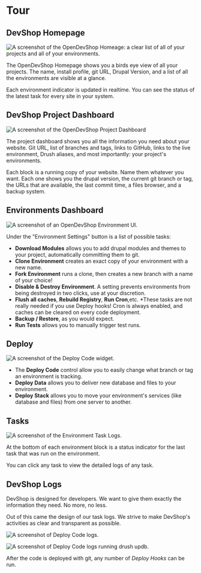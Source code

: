 # Tour

## DevShop Homepage

![A screenshot of the OpenDevShop Homeage: a clear list of all of your projects and all of your environments.](https://raw.githubusercontent.com/opendevshop/documentation/master/images/devshop-projects.png)

The OpenDevShop Homepage shows you a birds eye view of all your projects. The name, install profile, git URL, Drupal Version, and a list of all the environments are visible at a glance.

Each environment indicator is updated in realtime. You can see the status of the latest task for every site in your system.

## DevShop Project Dashboard

![A screenshot of the OpenDevShop Project Dashboard](https://raw.githubusercontent.com/opendevshop/documentation/master/images/devshop.png)

The project dashboard shows you all the information you need about your website. Git URL, list of branches and tags, links to GitHub, links to the live environment, Drush aliases, and most importantly: your project's environments.

Each block is a running copy of your website. Name them whatever you want. Each one shows you the drupal version, the current git branch or tag, the URLs that are available, the last commit time, a files browser, and a backup system.

## Environments Dashboard

![A screenshot of an OpenDevShop Environment UI.](https://raw.githubusercontent.com/opendevshop/documentation/master/images/environment-settings.png)

Under the "Environment Settings" button is a list of possible tasks:

* **Download Modules** allows you to add drupal modules and themes to your project, automatically committing them to git.
* **Clone Environment** creates an exact copy of your environment with a new name.
* **Fork Environment** runs a clone, then creates a new branch with a name of your choice!
* **Disable & Destroy Environment**. A setting prevents environments from being destroyed in two clicks, use at your discretion. 
* **Flush all caches**, **Rebuild Registry**, **Run Cron**,etc.  \*These tasks are not really needed if you use Deploy hooks! Cron is always enabled, and caches can be cleared on every code deployment.
* **Backup / Restore**, as you would expect.
* **Run Tests** allows you to manually trigger test runs.

## Deploy

![A screenshot of the Deploy Code widget.](https://raw.githubusercontent.com/opendevshop/documentation/master/images/deploy-code.png)

* The **Deploy Code** control allow you to easily change what branch or tag an environment is tracking. 
* **Deploy Data** allows you to deliver new database and files to your environment. 
* **Deploy Stack** allows you to move your environment's services \(like database and files\) from one server to another.

## Tasks

![A screenshot of the Environment Task Logs.](https://raw.githubusercontent.com/opendevshop/documentation/master/images/environment-task-logs.png)

At the bottom of each environment block is a status indicator for the last task that was run on the environment.

You can click any task to view the detailed logs of any task.

## DevShop Logs

DevShop is designed for developers. We want to give them exactly the information they need. No more, no less.

Out of this came the design of our task logs. We strive to make DevShop's activities as clear and transparent as possible.

![A screenshot of Deploy Code logs.](https://raw.githubusercontent.com/opendevshop/documentation/master/images/logs-deploy-pull.png)

![A screenshot of Deploy Code logs running drush updb.](https://raw.githubusercontent.com/opendevshop/documentation/master/images/logs-deploy-pull.png)

After the code is deployed with git, any number of _Deploy Hooks_ can be run.

